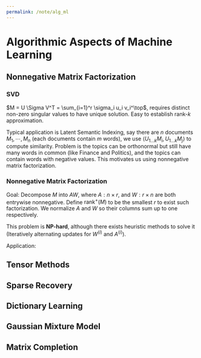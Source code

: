 ```yaml
---
permalink: /note/alg_ml
---
```


# Algorithmic Aspects of Machine Learning

## Nonnegative Matrix Factorization

### SVD
$M = U \Sigma V^T = \sum_{i=1}^r \sigma_i u_i v_i^\top$, requires distinct non-zero singular values to have unique solution. Easy to establish rank-$k$ approximation.

Typical application is Latent Semantic Indexing, say there are $n$ documents $M_1, \cdots, M_n$ (each documents contain $m$ words), we use $\langle U_{1\dots k} M_i, U_{1\dots k}  M_j \rangle$ to compute similarity. Problem is the topics can be orthonormal but still have many words in common (like Finance and Politics), and the topics can contain words with negative values. This motivates us using nonnegative matrix factorization.

### Nonnegative Matrix Factorization

Goal: Decompose $M$ into $AW$, where $A: n \times r$, and $W: r \times n$ are both entrywise nonnegative. Define $\text{rank}^+ (M)$ to be the smallest $r$ to exist such factorization. We normalize $A$ and $W$ so their columns sum up to one respectively. 

This problem is **NP-hard**, although there exists heuristic methods to solve it (Iteratively alternating updates for $W^{(i)}$ and $A^{(i)}$).


Application: 


## Tensor Methods

## Sparse Recovery

## Dictionary Learning

## Gaussian Mixture Model

## Matrix Completion
